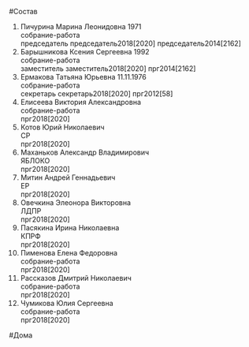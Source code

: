 #Состав  
1. Пичурина Марина Леонидовна 1971  
    собрание-работа  
    председатель председатель2018[2020] председатель2014[2162]  
2. Барышникова Ксения Сергеевна 1992  
    собрание-работа  
    заместитель заместитель2018[2020] прг2014[2162]  
3. Ермакова Татьяна Юрьевна 11.11.1976  
    собрание-работа  
    секретарь секретарь2018[2020] прг2012[58]  
4. Елисеева Виктория Александровна  
    собрание-работа  
    прг2018[2020]  
5. Котов Юрий Николаевич  
    СР  
    прг2018[2020]  
6. Маханьков Александр Владимирович  
    ЯБЛОКО  
    прг2018[2020]  
7. Митин Андрей Геннадьевич  
    ЕР  
    прг2018[2020]  
8. Овечкина Элеонора Викторовна  
    ЛДПР  
    прг2018[2020]  
9. Пасякина Ирина Николаевна  
    КПРФ  
    прг2018[2020]  
10. Пименова Елена Федоровна  
    собрание-работа  
    прг2018[2020]  
11. Рассказов Дмитрий Николаевич  
    собрание-работа  
    прг2018[2020]  
12. Чумикова Юлия Сергеевна  
    собрание-работа  
    прг2018[2020]  

#Дома  
